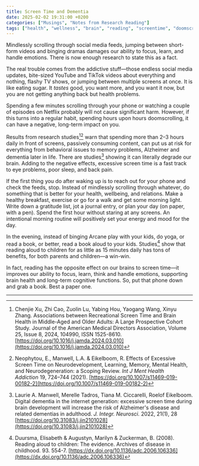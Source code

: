 ```yaml
---
title: Screen Time and Dementia
date: 2025-02-02 19:31:00 +0200
categories: ["Musings", "Notes from Research Reading"]
tags: ["health", "wellness", "brain", "reading", "screentime", "doomscrolling"]
---
```


Mindlessly scrolling through social media feeds, jumping between short-form videos and binging dramas damages our ability to focus, learn, and handle emotions. There is now enough research to state this as a fact.

The real trouble comes from the addictive stuff—those endless social media updates, bite-sized YouTube and TikTok videos about everything and nothing, flashy TV shows, or jumping between multiple screens at once. It is like eating sugar. It *tastes* good, you want more, and you want it now, but you are not getting anything back but health problems.

Spending a few minutes scrolling through your phone or watching a couple of episodes on Netflix probably will not cause significant harm. However, if this turns into a regular habit, spending hours upon hours doomscrolling, it can have a negative, long-term impact on you.

Results from research studies[^1][^2] warn that spending more than 2–3 hours daily in front of screens, passively consuming content, can put us at risk for everything from behavioral issues to memory problems, Alzheimer and dementia later in life. There are studies[^3] showing it can literally degrade our brain. Adding to the negative effects, excessive screen time is a fast track to eye problems, poor sleep, and back pain.

If the first thing you do after waking up is to reach out for your phone and check the feeds, stop. Instead of mindlessly scrolling through whatever, do something that is better for your health, wellbeing, and relations. Make a healthy breakfast, exercise or go for a walk and get some morning light. Write down a gratitude list, jot a journal entry, or plan your day (on paper, with a pen). Spend the first hour without staring at any screens. An intentional morning routine will positively set your energy and mood for the day.

In the evening, instead of binging Arcane play with your kids, do yoga, or read a book, or better, read a book aloud to your kids. Studies[^4] show that reading aloud to children for as little as 15 minutes daily has tons of benefits, for both parents and children—a win-win.

In fact, reading has the opposite effect on our brains to screen time—it improves our ability to focus, learn, think and handle emotions, supporting brain health and long-term cognitive functions. So, put that phone down and grab a book. Best a paper one.

---

[^1]: Chenjie Xu, Zhi Cao, Zuolin Lu, Yabing Hou, Yaogang Wang, Xinyu Zhang. Associations between Recreational Screen Time and Brain Health in Middle-Aged and Older Adults: A Large Prospective Cohort Study. Journal of the American Medical Directors Association, Volume 25, Issue 8, 2024, 104990, ISSN 1525-8610. [https://doi.org/10.1016/j.jamda.2024.03.010](https://doi.org/10.1016/j.jamda.2024.03.010)

[^2]: Neophytou, E., Manwell, L.A. & Eikelboom, R. Effects of Excessive Screen Time on Neurodevelopment, Learning, Memory, Mental Health, and Neurodegeneration: a Scoping Review. _Int J Ment Health Addiction_ 19, 724–744 (2021). [https://doi.org/10.1007/s11469-019-00182-2](https://doi.org/10.1007/s11469-019-00182-2)

[^3]: Laurie A. Manwell, Merelle Tadros, Tiana M. Ciccarelli, Roelof Eikelboom. Digital dementia in the internet generation: excessive screen time during brain development will increase the risk of Alzheimer's disease and related dementias in adulthood. _J. Integr. Neurosci._ 2022, 21(1), 28 [https://doi.org/10.31083/j.jin2101028](https://doi.org/10.31083/j.jin2101028)

[^4]: Duursma, Elisabeth & Augustyn, Marilyn & Zuckerman, B. (2008). Reading aloud to children: The evidence. Archives of disease in childhood. 93. 554-7. [https://dx.doi.org/10.1136/adc.2006.106336](https://dx.doi.org/10.1136/adc.2006.106336)
